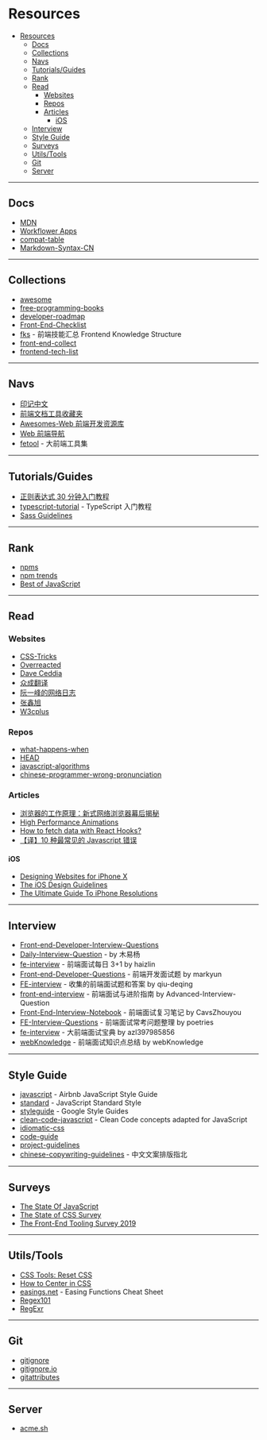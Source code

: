 # Resources

- [Resources](#resources)
  - [Docs](#docs)
  - [Collections](#collections)
  - [Navs](#navs)
  - [Tutorials/Guides](#tutorialsguides)
  - [Rank](#rank)
  - [Read](#read)
    - [Websites](#websites)
    - [Repos](#repos)
    - [Articles](#articles)
      - [iOS](#ios)
  - [Interview](#interview)
  - [Style Guide](#style-guide)
  - [Surveys](#surveys)
  - [Utils/Tools](#utilstools)
  - [Git](#git)
  - [Server](#server)

---

## Docs

- [MDN](https://developer.mozilla.org/zh-CN/)
- [Workflower Apps](http://apps.workflower.fi/)
- [compat-table](https://github.com/kangax/compat-table)
- [Markdown-Syntax-CN](https://github.com/riku/Markdown-Syntax-CN)

---

## Collections

- [awesome](https://github.com/sindresorhus/awesome)
- [free-programming-books](https://github.com/EbookFoundation/free-programming-books)
- [developer-roadmap](https://github.com/kamranahmedse/developer-roadmap)
- [Front-End-Checklist](https://github.com/thedaviddias/Front-End-Checklist)
- [fks](https://github.com/JacksonTian/fks) - 前端技能汇总 Frontend Knowledge Structure
- [front-end-collect](https://github.com/foru17/front-end-collect)
- [frontend-tech-list](https://github.com/alienzhou/frontend-tech-list)

---

## Navs

- [印记中文](https://www.docschina.org/)
- [前端文档工具收藏夹](https://www.html.cn/nav/)
- [Awesomes-Web 前端开发资源库](https://www.awesomes.cn/)
- [Web 前端导航](http://www.alloyteam.com/nav/)
- [fetool](https://github.com/nieweidong/fetool) - 大前端工具集

---

## Tutorials/Guides

- [正则表达式 30 分钟入门教程](https://deerchao.cn/tutorials/regex/regex.htm)
- [typescript-tutorial](https://github.com/xcatliu/typescript-tutorial) - TypeScript 入门教程
- [Sass Guidelines](https://sass-guidelin.es/)

---

## Rank

- [npms](https://npms.io/)
- [npm trends](https://www.npmtrends.com/)
- [Best of JavaScript](https://bestofjs.org/)

---

## Read

### Websites

- [CSS-Tricks](https://css-tricks.com/)
- [Overreacted](https://overreacted.io/)
- [Dave Ceddia](https://daveceddia.com/)
- [众成翻译](https://www.zcfy.cc/)
- [阮一峰的网络日志](http://www.ruanyifeng.com/blog/)
- [张鑫旭](https://www.zhangxinxu.com/)
- [W3cplus](https://www.w3cplus.com/)

### Repos

- [what-happens-when](https://github.com/alex/what-happens-when)
- [HEAD](https://github.com/joshbuchea/HEAD)
- [javascript-algorithms](https://github.com/trekhleb/javascript-algorithms)
- [chinese-programmer-wrong-pronunciation](https://github.com/shimohq/chinese-programmer-wrong-pronunciation)

### Articles

- [浏览器的工作原理：新式网络浏览器幕后揭秘](https://www.html5rocks.com/zh/tutorials/internals/howbrowserswork/)
- [High Performance Animations](https://www.html5rocks.com/zh/tutorials/speed/high-performance-animations/)
- [How to fetch data with React Hooks?](https://www.robinwieruch.de/react-hooks-fetch-data)
- [【译】10 种最常见的 Javascript 错误](http://elevenbeans.github.io/2018/02/05/top-10-javascript-errors/)

#### iOS

- [Designing Websites for iPhone X](https://webkit.org/blog/7929/designing-websites-for-iphone-x/)
- [The iOS Design Guidelines](https://ivomynttinen.com/blog/ios-design-guidelines)
- [The Ultimate Guide To iPhone Resolutions](https://www.paintcodeapp.com/news/ultimate-guide-to-iphone-resolutions)

---

## Interview

- [Front-end-Developer-Interview-Questions](https://github.com/h5bp/Front-end-Developer-Interview-Questions)
- [Daily-Interview-Question](https://github.com/Advanced-Frontend/Daily-Interview-Question) - by 木易杨
- [fe-interview](https://github.com/haizlin/fe-interview) - 前端面试每日 3+1 by haizlin
- [Front-end-Developer-Questions](https://github.com/markyun/My-blog/tree/master/Front-end-Developer-Questions) - 前端开发面试题 by markyun
- [FE-interview](https://github.com/qiu-deqing/FE-interview) - 收集的前端面试题和答案 by qiu-deqing
- [front-end-interview](https://github.com/Advanced-Interview-Question/front-end-interview) - 前端面试与进阶指南 by Advanced-Interview-Question
- [Front-End-Interview-Notebook](https://github.com/CavsZhouyou/Front-End-Interview-Notebook) - 前端面试复习笔记 by CavsZhouyou
- [FE-Interview-Questions](https://github.com/poetries/FE-Interview-Questions) - 前端面试常考问题整理 by poetries
- [fe-interview](https://github.com/azl397985856/fe-interview) - 大前端面试宝典 by azl397985856
- [webKnowledge](https://github.com/huyaocode/webKnowledge) - 前端面试知识点总结 by webKnowledge

---

## Style Guide

- [javascript](https://github.com/airbnb/javascript) - Airbnb JavaScript Style Guide
- [standard](https://github.com/standard/standard) - JavaScript Standard Style
- [styleguide](https://github.com/google/styleguide) - Google Style Guides
- [clean-code-javascript](https://github.com/ryanmcdermott/clean-code-javascript) - Clean Code concepts adapted for JavaScript
- [idiomatic-css](https://github.com/necolas/idiomatic-css)
- [code-guide](https://github.com/mdo/code-guide)
- [project-guidelines](https://github.com/elsewhencode/project-guidelines)
- [chinese-copywriting-guidelines](https://github.com/sparanoid/chinese-copywriting-guidelines) - 中文文案排版指北

---

## Surveys

- [The State Of JavaScript](https://stateofjs.com/)
- [The State of CSS Survey](https://stateofcss.com/)
- [The Front-End Tooling Survey 2019](https://ashleynolan.co.uk/blog/frontend-tooling-survey-2019-results)

---

## Utils/Tools

- [CSS Tools: Reset CSS](https://meyerweb.com/eric/tools/css/reset/)
- [How to Center in CSS](http://howtocenterincss.com/)
- [easings.net](https://github.com/ai/easings.net) - Easing Functions Cheat Sheet
- [Regex101](https://regex101.com/)
- [RegExr](https://regexr.com/)

---

## Git

- [gitignore](https://github.com/github/gitignore)
- [gitignore.io](https://github.com/joeblau/gitignore.io)
- [gitattributes](https://github.com/alexkaratarakis/gitattributes)

---

## Server

- [acme.sh](https://github.com/Neilpang/acme.sh)
